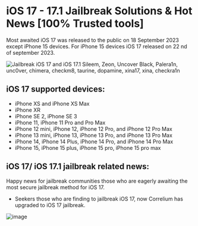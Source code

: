 


# iOS 17 - 17.1 Jailbreak Solutions & Hot News [100% Trusted tools]

Most awaited iOS 17 was released  to the public on 18 September 2023 except iPhone 15 devices. For iPhone 15 devices iOS 17 released on 22 nd of september 2023.


![Jailbreak iOS 17 and iOS 17.1 Sileem, Zeon, Uncover Black, Palera1n, unc0ver, chimera, checkm8, taurine, dopamine, xina17, xina, checkra1n ](https://github.com/jbspot/iOS-17-Jailbreak/blob/main/iOS-17-Jailbreak.png)

## iOS 17 supported devices:
- iPhone XS and iPhone XS Max
- iPhone XR
- iPhone SE 2, iPhone SE 3
- iPhone 11, iPhone 11 Pro and Pro Max
- iPhone 12 mini, iPhone 12, iPhone 12 Pro, and iPhone 12 Pro Max
- iPhone 13 mini, iPhone 13, iPhone 13 Pro, and iPhone 13 Pro Max
- iPhone 14, iPhone 14 Plus, iPhone 14 Pro, and iPhone 14 Pro Max
- iPhone 15, iPhone 15 plus, iPhone 15 pro, iPhone 15 pro max

## iOS 17/ iOS 17.1 jailbreak related news:

Happy news for jailbreak communities those who are eagerly awaiting the most secure jailbreak method for iOS 17.


- Seekers those who are finding to jailbreak iOS 17, now Correlium  has upgraded to iOS 17 jailbreak.

![image](https://github.com/jbspot/iOS-17-Jailbreak/blob/main/boolagu.png)



